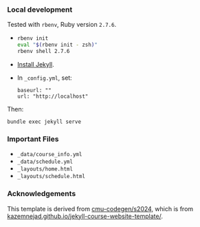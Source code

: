 ### Local development

Tested with `rbenv`, Ruby version `2.7.6`.
- ```bash
  rbenv init
  eval "$(rbenv init - zsh)"
  rbenv shell 2.7.6
  ```

- [Install Jekyll](https://jekyllrb.com/).

- In `_config.yml`, set:
  ```
  baseurl: ""
  url: "http://localhost"
  ```
Then:
```
bundle exec jekyll serve
```

### Important Files
- `_data/course_info.yml`
- `_data/schedule.yml`
- `_layouts/home.html`
- `_layouts/schedule.html`

### Acknowledgements
This template is derived from [cmu-codegen/s2024](https://github.com/cmu-codegen/s2024), which is from [kazemnejad.github.io/jekyll-course-website-template/](https://kazemnejad.github.io/jekyll-course-website-template/).
